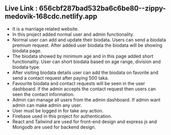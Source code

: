 ## Live Link : 656cbf287bad532ba6c6be80--zippy-medovik-168cdc.netlify.app	

- It is a marriage related website.
- In this project added normal user and admin functionality.
- Normal user can add and update their biodata. Users can send a biodata premium request. After added user biodata the biodata will be showing biodata page.
- The biodata showed by minimum age and in this page added short functionality. User can short biodata based on age range, division and biodata type.
- After visiting biodata details user can add the biodata on favorite and send a contact request after paying 500 taka.
- Favourite biodata and contact requests will be seen in the user dashboard. if the admin accepts the contact request then users can seen the contact information.
- Admin can manage all users from the admin dashboard. If admin want admin can make admin any user.
- User must be logged in for take any action.
- Firebase used in this project for authentication.
- React and Tailwind are used for front-end design and express js and Mongodb are used for backend design.
